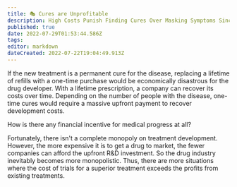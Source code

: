 ```yaml
---
title: 🎭 Cures are Unprofitable
description: High Costs Punish Finding Cures Over Masking Symptoms Since Cures Are Far Less Profitable Than Lifetime Treatments
published: true
date: 2022-07-29T01:53:44.586Z
tags: 
editor: markdown
dateCreated: 2022-07-22T19:04:49.913Z
---
```


If the new treatment is a permanent cure for the disease, replacing a lifetime of refills with a one-time purchase would be economically disastrous for the drug developer. With a lifetime prescription, a company can recover its costs over time. Depending on the number of people with the disease, one-time cures would require a massive upfront payment to recover development costs.

How is there any financial incentive for medical progress at all?

Fortunately, there isn't a complete monopoly on treatment development. However, the more expensive it is to get a drug to market, the fewer companies can afford the upfront R\&D investment. So the drug industry inevitably becomes more monopolistic. Thus, there are more situations where the cost of trials for a superior treatment exceeds the profits from existing treatments.
